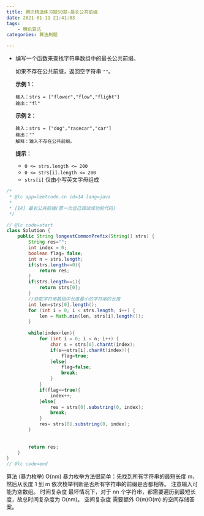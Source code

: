 ```yaml
---
title: 腾讯精选练习题50题-最长公共前缀
date: 2021-01-11 21:41:03
tags:
	- 腾讯算法
categories: 算法刷题

---
```


 

  - 编写一个函数来查找字符串数组中的最长公共前缀。

    如果不存在公共前缀，返回空字符串 `""`。

     

    **示例 1：**

    ```
    输入：strs = ["flower","flow","flight"]
    输出："fl"
    ```

    **示例 2：**

    ```
    输入：strs = ["dog","racecar","car"]
    输出：""
    解释：输入不存在公共前缀。
    ```

     

    **提示：**

    - `0 <= strs.length <= 200`
    - `0 <= strs[i].length <= 200`
    - `strs[i]` 仅由小写英文字母组成

```java
/*
 * @lc app=leetcode.cn id=14 lang=java
 *
 * [14] 最长公共前缀(第一次自己调试成功的代码)
 */

// @lc code=start
class Solution {
    public String longestCommonPrefix(String[] strs) {
        String res="";
        int index = 0;
        boolean flag= false;
        int n = strs.length;
        if(strs.length==0){
            return res;
        }
        if(strs.length==1){
            return strs[0];
        }
        //获取字符串数组中长度最小的字符串的长度
        int len=strs[0].length();
        for (int i = 0; i < strs.length; i++) {
            len = Math.min(len, strs[i].length());
        }
     
        while(index<len){
            for (int i = 0; i < n; i++) {
                char s = strs[0].charAt(index);
                if(s==strs[i].charAt(index)){
                    flag=true;
                }else{
                    flag=false;
                    break;
                }
            }
            if(flag==true){
                index++;
            }else{
                res = strs[0].substring(0, index);
                break;
            }
            res= strs[0].substring(0, index);
        }
        
        
        return res;
    }
}
// @lc code=end


```



算法
(暴力枚举) O(nm)
暴力枚举方法很简单：先找到所有字符串的最短长度 m，然后从长度 1 到 m 依次枚举判断是否所有字符串的前缀是否都相等。
注意输入可能为空数组。
时间复杂度
最坏情况下，对于 nn 个字符串，都需要遍历到最短长度，故总时间复杂度为 O(nm)。
空间复杂度
需要额外 O(m)O(m) 的空间存储答案。

